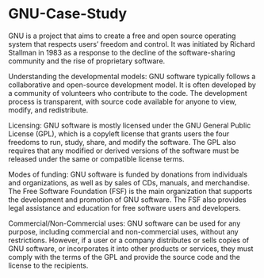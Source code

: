 # GNU-Case-Study
GNU is a project that aims to create a free and open source operating system that respects users’ freedom and control. It was initiated by Richard Stallman in 1983 as a response to the decline of the software-sharing community and the rise of proprietary software.

Understanding the developmental models:
GNU software typically follows a collaborative and open-source development model. It is often developed by a community of volunteers who contribute to the code. The development process is transparent, with source code available for anyone to view, modify, and redistribute.

Licensing:
GNU software is mostly licensed under the GNU General Public License (GPL), which is a copyleft license that grants users the four freedoms to run, study, share, and modify the software. The GPL also requires that any modified or derived versions of the software must be released under the same or compatible license terms.

Modes of funding:
GNU software is funded by donations from individuals and organizations, as well as by sales of CDs, manuals, and merchandise. The Free Software Foundation (FSF) is the main organization that supports the development and promotion of GNU software. The FSF also provides legal assistance and education for free software users and developers.

Commercial/Non-Commercial uses:
GNU software can be used for any purpose, including commercial and non-commercial uses, without any restrictions. However, if a user or a company distributes or sells copies of GNU software, or incorporates it into other products or services, they must comply with the terms of the GPL and provide the source code and the license to the recipients.
